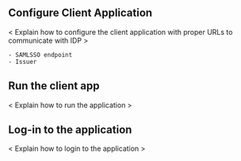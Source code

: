 ## Configure Client Application

< Explain how to configure the client application with proper URLs to
communicate with IDP >

    - SAMLSSO endpoint
    - Issuer

## Run the client app

< Explain how to run the application >

## Log-in to the application

< Explain how to login to the application >
